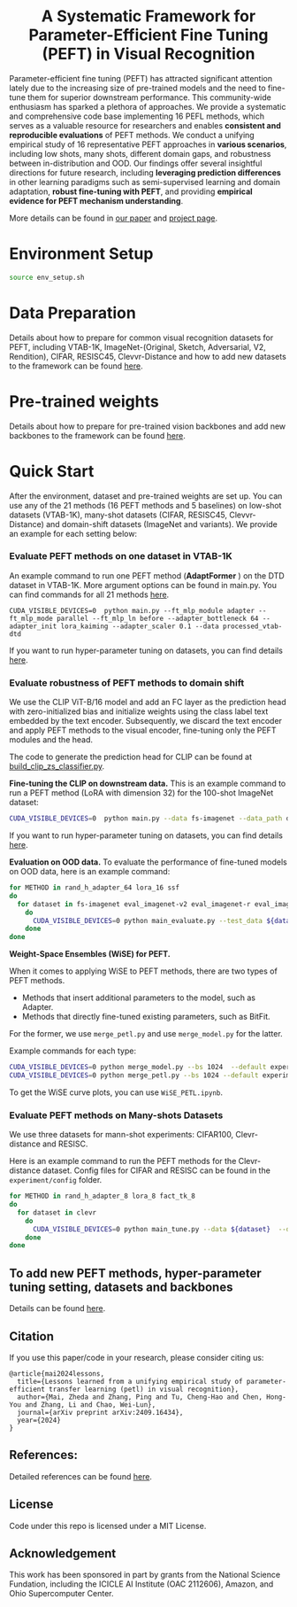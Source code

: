 

<h1 style="font-size: 155 pt;" align=center><strong>A Systematic Framework for Parameter-Efficient Fine Tuning (PEFT) in Visual Recognition</strong></h2>


Parameter-efficient fine tuning (PEFT) has attracted significant attention lately due to the increasing size of pre-trained models and the need to fine-tune them for superior downstream performance. This community-wide enthusiasm has
sparked a plethora of approaches. We provide a systematic and comprehensive code base implementing 16 PEFL methods, which serves as a valuable resource for researchers and enables **consistent and reproducible evaluations** of PEFT methods. We conduct a unifying empirical study of 16 representative PEFT approaches in **various scenarios**, including low shots, many shots, different domain gaps, and robustness between in-distribution and OOD. Our findings offer several insightful directions for future research, including **leveraging prediction differences** in other learning paradigms such as semi-supervised learning and domain adaptation, **robust fine-tuning with PEFT**, and  providing **empirical evidence for PEFT mechanism understanding**.

More details can be found in [our paper](https://arxiv.org/pdf/2409.16434) and [project page](https://zheda-mai.github.io/PEFT_Vision_CVPR25/). 

<!--
This code base contains the following features:
1.  [Evaluate a PEFT method on one dataset with selected hyper-parameters](#evaluate-a-peft-method-on-one-dataset-in-vtab-1k)
2. [Run hyper-parameter tuning for PEFT methods](#run-hyper-parameter-tuning-for-vtab-1k)
3. [Evaluate PEFT methods' robustness to domain shift ](#evaluate-robustness-of-peft-methods-to-domain-shift)
4. [Evaluate PEFT methods on Many-shots (full) Datasets](#evaluate-peft-methods-on-many-shots-datasets)

You can extend this code base to include:
1. [New datasets](#to-add-a-new-dataset)
2. [New backbones](#to-add-a-new-backbone) 
3. [New methods](#to-add-a-new-method) 
-->
 

# Environment Setup  
```bash  
source env_setup.sh
```  
  
# Data Preparation
Details about how to prepare for common visual recognition datasets for PEFT,  including VTAB-1K, ImageNet-(Original, Sketch, Adversarial, V2, Rendition), CIFAR, RESISC45, Clevvr-Distance and how to add new datasets to the framework can be found [here](https://github.com/OSU-MLB/ViT_PEFT_Vision?tab=readme-ov-file).

# Pre-trained weights
Details about how to prepare for pre-trained vision backbones and add new backbones to the framework can be found [here](https://github.com/OSU-MLB/ViT_PEFT_Vision?tab=readme-ov-file).

  
# Quick Start
  After the environment, dataset and pre-trained weights are set up. You can use any of the 21 methods (16 PEFT methods and 5 baselines) on low-shot datasets (VTAB-1K), many-shot datasets (CIFAR, RESISC45, Clevvr-Distance) and domain-shift datasets (ImageNet and variants). We provide an example for each setting below:
  
### Evaluate PEFT methods on one dataset in VTAB-1K
An example command to run one PEFT method (**AdaptFormer** ) on the DTD dataset in VTAB-1K. More argument options can be found in main.py. You can find commands for all 21 methods [here](https://github.com/OSU-MLB/ViT_PEFT_Vision?tab=readme-ov-file).

    CUDA_VISIBLE_DEVICES=0  python main.py --ft_mlp_module adapter --ft_mlp_mode parallel --ft_mlp_ln before --adapter_bottleneck 64 --adapter_init lora_kaiming --adapter_scaler 0.1 --data processed_vtab-dtd  
    
If you want to run hyper-parameter tuning on datasets, you can find details [here](https://github.com/OSU-MLB/ViT_PEFT_Vision?tab=readme-ov-file).


### Evaluate robustness of PEFT methods to domain shift  
We use the CLIP ViT-B/16 model and add an FC layer as the prediction head with zero-initialized bias and initialize weights using the class label text embedded by the text encoder. Subsequently, we discard the text encoder and apply PEFT methods to the visual encoder, fine-tuning only the PEFT modules and the head.

The code to generate the prediction head for CLIP can be found at [build_clip_zs_classifier.py](experiment/build_clip_zs_classifier.py).  

**Fine-tuning the CLIP on downstream data.** 
This is an example command to run a PEFT method (LoRA with dimension 32) for the 100-shot ImageNet dataset:
```bash
CUDA_VISIBLE_DEVICES=0  python main.py --data fs-imagenet --data_path data_folder/imagenet/images --warmup_lr_init 1.0e-7 --lr 0.00003 --wd 0.005 --eval_freq 1 --store_ckp --lora_bottleneck 32  --batch_size 256 --final_acc_hp --early_patience 10
```
If you want to run hyper-parameter tuning on datasets, you can find details [here](https://github.com/OSU-MLB/ViT_PEFT_Vision?tab=readme-ov-file).

**Evaluation on OOD data.**
To evaluate the performance of fine-tuned models on OOD data, here is an example command:

```bash  
for METHOD in rand_h_adapter_64 lora_16 ssf
do
  for dataset in fs-imagenet eval_imagenet-v2 eval_imagenet-r eval_imagenet-a eval_imagenet-s
    do
      CUDA_VISIBLE_DEVICES=0 python main_evaluate.py --test_data ${dataset} --bs 2048 --default experiment/config/clip_fs_imagenet.yml --tune experiment/config/method-imagenet/$METHOD.yml --data_path /research/nfs_chao_209/zheda
    done
done
```  
**Weight-Space Ensembles (WiSE) for PEFT.**

When it comes to applying WiSE to PEFT methods, there are two types of PEFT methods. 
- Methods that insert additional parameters to the model, such as Adapter.
-  Methods that directly fine-tuned existing parameters, such as BitFit. 

For the former, we use `merge_petl.py` and use `merge_model.py` for the latter. 

Example commands for each type:
```bash
CUDA_VISIBLE_DEVICES=0 python merge_model.py --bs 1024  --default experiment/config/clip_fs_imagenet.yml --tune experiment/config/method-imagenet/ln.yml
CUDA_VISIBLE_DEVICES=0 python merge_petl.py --bs 1024 --default experiment/config/clip_fs_imagenet.yml --tune experiment/config/method-imagenet/fact_tk_64.yml
```

To get the WiSE curve plots, you can use `WiSE_PETL.ipynb`.

### Evaluate PEFT methods on Many-shots Datasets
We use three datasets for mann-shot experiments: CIFAR100, Clevr-distance and RESISC.

Here is an example command to run the PEFT methods for the Clevr-distance dataset. Config files for CIFAR and RESISC can be found in the `experiment/config` folder.
```bash
for METHOD in rand_h_adapter_8 lora_8 fact_tk_8 
do
  for dataset in clevr
    do
      CUDA_VISIBLE_DEVICES=0 python main_tune.py --data ${dataset}  --default experiment/config/default_clevr.yml --tune experiment/config/method_clevr/$METHOD.yml --lrwd experiment/config/lr_wd_clevr.yml
    done
done
```


## To add new PEFT methods, hyper-parameter tuning setting, datasets and backbones
Details  can be found [here](https://github.com/OSU-MLB/ViT_PEFT_Vision?tab=readme-ov-file).



## Citation 

If you use this paper/code in your research, please consider citing us:

```
@article{mai2024lessons,
  title={Lessons learned from a unifying empirical study of parameter-efficient transfer learning (petl) in visual recognition},
  author={Mai, Zheda and Zhang, Ping and Tu, Cheng-Hao and Chen, Hong-You and Zhang, Li and Chao, Wei-Lun},
  journal={arXiv preprint arXiv:2409.16434},
  year={2024}
}
```

## References:
Detailed references  can be found [here](https://github.com/OSU-MLB/ViT_PEFT_Vision?tab=readme-ov-file).

## License
Code under this repo is licensed under a MIT License.

## Acknowledgement
This work has been sponsored in part by grants from the National Science Fundation, including the ICICLE AI Institute (OAC 2112606), Amazon, and Ohio Supercomputer Center.
